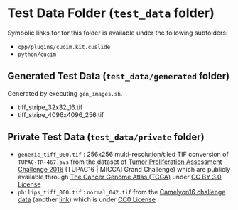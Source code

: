 # Test Data Folder (`test_data` folder)

Symbolic links for for this folder is available under the following subfolders:

- `cpp/plugins/cucim.kit.cuslide`
- `python/cucim`

## Generated Test Data (`test_data/generated` folder)

Generated by executing `gen_images.sh`.

- tiff_stripe_32x32_16.tif
- tiff_stripe_4096x4096_256.tif

## Private Test Data (`test_data/private` folder)

- `generic_tiff_000.tif` : 256x256 multi-resolution/tiled TIF conversion of `TUPAC-TR-467.svs` from the dataset
of [Tumor Proliferation Assessment Challenge 2016](http://tupac.tue-image.nl/node/3) (TUPAC16 | MICCAI Grand Challenge) which are publicly
available through [The Cancer Genome Atlas (TCGA)](https://www.cancer.gov/about-nci/organization/ccg/research/structural-genomics/tcga) under [CC BY 3.0 License](https://creativecommons.org/licenses/by/3.0/)
- `philips_tiff_000.tif` : `normal_042.tif` from the [Camelyon16 challenge data](ftp://parrot.genomics.cn/gigadb/pub/10.5524/100001_101000/100439/CAMELYON16/training/normal/normal_042.tif) (another [link](https://camelyon17.grand-challenge.org/Data/)) which is under [CC0 License](https://choosealicense.com/licenses/cc0-1.0/)
